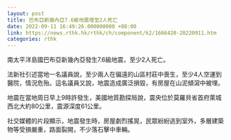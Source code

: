 ```yaml
---
layout: post
title: 巴布亞新幾內亞7.6級地震增至2人死亡
date: 2022-09-11 16:49:26.000000000 +08:00
link: https://news.rthk.hk/rthk/ch/component/k2/1666420-20220911.htm
categories: rthk
---
```


南太平洋島國巴布亞新幾內亞發生7.6級地震，至少2人死亡。

法新社引述當地一名議員說，至少兩人在偏遠的山區村莊中喪生，至少4人空運到醫院，情況危殆。這名議員又說，地震造成廣泛損毀，有房屋在山泥傾瀉中被埋。

地震在當地周日早上9時許發生，美國地質勘探局說，震央位於莫羅貝省首府萊城西北大約80公里，震源深度61公里。

社交媒體的片段顯示，地震發生時，房屋劇烈搖晃，民眾紛紛逃到室外，多層建築物等受損嚴重，路面裂開，不少落石擊中車輛。
